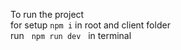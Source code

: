 To run the project<br/>
for setup `npm i` in root and client folder<br/>
run &nbsp; `npm run dev` &nbsp; in terminal

